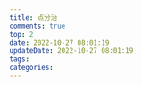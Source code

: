 ```yaml
---
title: 点分治
comments: true
top: 2
date: 2022-10-27 08:01:19
updateDate: 2022-10-27 08:01:19
tags:
categories:
---
```


